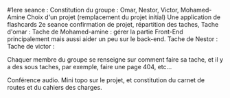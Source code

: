 #1ere seance : 
Constitution du groupe : Omar, Nestor, Victor, Mohamed-Amine
Choix d'un projet (remplacement du projet initial) Une application de flashcards
2e seance confirmation de projet, répartition des taches, 
Tache d'omar : 
Tache de Mohamed-amine :  gérer la partie Front-End principalement mais aussi aider un peu sur le back-end.
Tache de Nestor :
Tache de victor : 
        
Chaquer membre du groupe se renseigne sur comment faire sa tache, et il y a des sous taches, par exemple, faire une page 404, etc...

Conférence audio. Mini topo sur le projet, et constitution du carnet de routes et du cahiers des charges.
